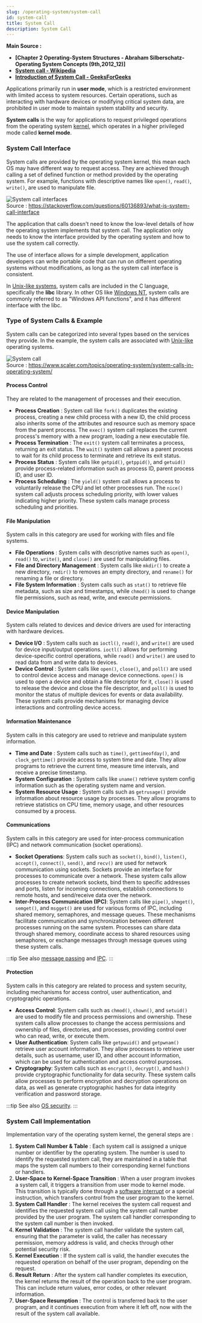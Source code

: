 ```yaml
---
slug: /operating-system/system-call
id: system-call
title: System Call
description: System Call
---
```


**Main Source :**

- **[Chapter 2 Operating-System Structures - Abraham Silberschatz-Operating System Concepts (9th,2012_12)]**
- **[System call - Wikipedia](https://en.wikipedia.org/wiki/System_call)**
- **[Introduction of System Call - GeeksForGeeks](https://www.geeksforgeeks.org/introduction-of-system-call/)**

Applications primarily run in **user mode**, which is a restricted environment with limited access to system resources. Certain operations, such as interacting with hardware devices or modifying critical system data, are prohibited in user mode to maintain system stability and security.

**System calls** is the way for applications to request privileged operations from the operating system [kernel](/operating-system/kernel), which operates in a higher privileged mode called **kernel mode**.

### System Call Interface

System calls are provided by the operating system kernel, this mean each OS may have different way to request access. They are achieved through calling a set of defined function or method provided by the operating system. For example, functions with descriptive names like `open()`, `read()`, `write()`, are used to manipulate file.

![System call interfaces](./system-call-interface.png)  
Source : https://stackoverflow.com/questions/60136893/what-is-system-call-interface

The application that calls doesn't need to know the low-level details of how the operating system implements that system call. The application only needs to know the interface provided by the operating system and how to use the system call correctly.

The use of interface allows for a simple development, application developers can write portable code that can run on different operating systems without modifications, as long as the system call interface is consistent.

In [Unix-like systems](/operating-system/unix), system calls are included in the C language, specifically the **libc** library. In other OS like [Windows NT](/operating-system/windows), system calls are commonly referred to as "Windows API functions", and it has different interface with the libc.

### Type of System Calls & Example

System calls can be categorized into several types based on the services they provide. In the example, the system calls are associated with [Unix-like](/operating-system/unix) operating systems.

![System call](./system-call.png)  
Source : https://www.scaler.com/topics/operating-system/system-calls-in-operating-system/

#### Process Control

They are related to the management of processes and their execution.

- **Process Creation** : System call like `fork()` duplicates the existing process, creating a new child process with a new ID, the child process also inherits some of the attributes and resource such as memory space from the parent process. The `exec()` system call replaces the current process's memory with a new program, loading a new executable file.
- **Process Termination** : The `exit()` system call terminates a process, returning an exit status. The `wait()` system call allows a parent process to wait for its child process to terminate and retrieve its exit status.
- **Process Status** : System calls like `getpid()`, `getppid()`, and `getuid()` provide process-related information such as process ID, parent process ID, and user ID.
- **Process Scheduling** : The `yield()` system call allows a process to voluntarily release the CPU and let other processes run. The `nice()` system call adjusts process scheduling priority, with lower values indicating higher priority. These system calls manage process scheduling and priorities.

#### File Manipulation

System calls in this category are used for working with files and file systems.

- **File Operations** : System calls with descriptive names such as `open()`, `read()` to, `write()`, and `close()` are used for manipulating files.
- **File and Directory Management** : System calls like `mkdir()` to create a new directory, `rmdir()` to removes an empty directory, and `rename()` for renaming a file or directory.
- **File System Information** : System calls such as `stat()` to retrieve file metadata, such as size and timestamps, while `chmod()` is used to change file permissions, such as read, write, and execute permissions.

#### Device Manipulation

System calls related to devices and device drivers are used for interacting with hardware devices.

- **Device I/O** : System calls such as `ioctl()`, `read()`, and `write()` are used for device input/output operations. `ioctl()` allows for performing device-specific control operations, while `read()` and `write()` are used to read data from and write data to devices.
- **Device Control** : System calls like `open()`, `close()`, and `poll()` are used to control device access and manage device connections. `open()` is used to open a device and obtain a file descriptor for it, `close()` is used to release the device and close the file descriptor, and `poll()` is used to monitor the status of multiple devices for events or data availability. These system calls provide mechanisms for managing device interactions and controlling device access.

#### Information Maintenance

System calls in this category are used to retrieve and manipulate system information.

- **Time and Date** : System calls such as `time()`, `gettimeofday()`, and `clock_gettime()` provide access to system time and date. They allow programs to retrieve the current time, measure time intervals, and receive a precise timestamp.
- **System Configuration** : System calls like `uname()` retrieve system config information such as the operating system name and version.
- **System Resource Usage** : System calls such as `getrusage()` provide information about resource usage by processes. They allow programs to retrieve statistics on CPU time, memory usage, and other resources consumed by a process.

#### Communications

System calls in this category are used for inter-process communication (IPC) and network communication (socket operations).

- **Socket Operations**: System calls such as `socket()`, `bind()`, `listen()`, `accept()`, `connect()`, `send()`, and `recv()` are used for network communication using sockets. Sockets provide an interface for processes to communicate over a network. These system calls allow processes to create network sockets, bind them to specific addresses and ports, listen for incoming connections, establish connections to remote hosts, and send/receive data over the network.
- **Inter-Process Communication (IPC)**: System calls like `pipe()`, `shmget()`, `semget()`, and `msgget()` are used for various forms of IPC, including shared memory, semaphores, and message queues. These mechanisms facilitate communication and synchronization between different processes running on the same system. Processes can share data through shared memory, coordinate access to shared resources using semaphores, or exchange messages through message queues using these system calls.

:::tip
See also [message passing](/operating-system/multithreading#message-passing) and [IPC](/operating-system/inter-process-communication).
:::

#### Protection

System calls in this category are related to process and system security, including mechanisms for access control, user authentication, and cryptographic operations.

- **Access Control**: System calls such as `chmod()`, `chown()`, and `setuid()` are used to modify file and process permissions and ownership. These system calls allow processes to change the access permissions and ownership of files, directories, and processes, providing control over who can read, write, or execute them.
- **User Authentication**: System calls like `getpwuid()` and `getpwnam()` retrieve user account information. They allow processes to retrieve user details, such as username, user ID, and other account information, which can be used for authentication and access control purposes.
- **Cryptography**: System calls such as `encrypt()`, `decrypt()`, and `hash()` provide cryptographic functionality for data security. These system calls allow processes to perform encryption and decryption operations on data, as well as generate cryptographic hashes for data integrity verification and password storage.

:::tip
See also [OS security](/operating-system/security).
:::

### System Call Implementation

Implementation vary of the operating system kernel, the general steps are :

1. **System Call Number & Table** : Each system call is assigned a unique number or identifier by the operating system. The number is used to identify the requested system call, they are maintained in a table that maps the system call numbers to their corresponding kernel functions or handlers.
2. **User-Space to Kernel-Space Transition** : When a user program invokes a system call, it triggers a transition from user mode to kernel mode. This transition is typically done through a [software interrupt](/operating-system/interrupt-handling) or a special instruction, which transfers control from the user program to the kernel.
3. **System Call Handler** : The kernel receives the system call request and identifies the requested system call using the system call number provided by the user program. The system call handler corresponding to the system call number is then invoked.
4. **Kernel Validation** : The system call handler validate the system call, ensuring that the parameter is valid, the caller has necessary permission, memory address is valid, and checks through other potential security risk.
5. **Kernel Execution** : If the system call is valid, the handler executes the requested operation on behalf of the user program, depending on the request.
6. **Result Return** : After the system call handler completes its execution, the kernel returns the result of the operation back to the user program. This can include return values, error codes, or other relevant information.
7. **User-Space Resumption** : The control is transferred back to the user program, and it continues execution from where it left off, now with the result of the system call available.
